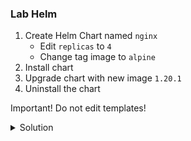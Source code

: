 ### Lab Helm 

1. Create Helm Chart named `nginx`
    - Edit `replicas` to `4`
    - Change tag image to `alpine`
1. Install chart
1. Upgrade chart with new image `1.20.1`
1. Uninstall the chart

Important! Do not edit templates!

<details close>
<summary> Solution</summary>
<br>
### Solution

#### 1 - Create and update chart 

```sh
helm create nginx
```
```
#Edit values.yaml
# repository: registry.sighup.io/workshop/nginx
# replicaCount: 4
# tag: "alpine"
```
#### 2 - Install `nginx` 
```
helm install nginx ./nginx
```
#### 3 - Upgrade `nginx` 
```sh
#Edit values.yaml
# tag: "1.20.1"
helm upgrade nginx ./nginx/
```
#### 4 - Delete resources
```sh
helm uninstall nginx
```

